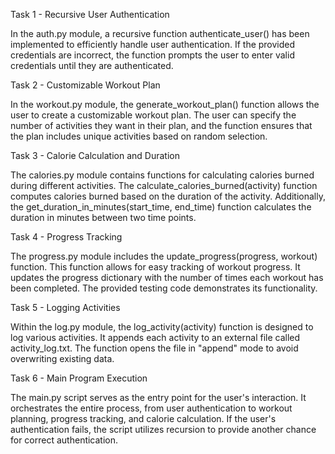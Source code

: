 Task 1 - Recursive User Authentication

In the auth.py module, a recursive function authenticate_user() has been implemented to efficiently handle user authentication. If the provided credentials are incorrect, the function prompts the user to enter valid credentials until they are authenticated.

Task 2 - Customizable Workout Plan

In the workout.py module, the generate_workout_plan() function allows the user to create a customizable workout plan. The user can specify the number of activities they want in their plan, and the function ensures that the plan includes unique activities based on random selection.

Task 3 - Calorie Calculation and Duration

The calories.py module contains functions for calculating calories burned during different activities. The calculate_calories_burned(activity) function computes calories burned based on the duration of the activity. Additionally, the get_duration_in_minutes(start_time, end_time) function calculates the duration in minutes between two time points.

Task 4 - Progress Tracking

The progress.py module includes the update_progress(progress, workout) function. This function allows for easy tracking of workout progress. It updates the progress dictionary with the number of times each workout has been completed. The provided testing code demonstrates its functionality.

Task 5 - Logging Activities

Within the log.py module, the log_activity(activity) function is designed to log various activities. It appends each activity to an external file called activity_log.txt. The function opens the file in "append" mode to avoid overwriting existing data.

Task 6 - Main Program Execution

The main.py script serves as the entry point for the user's interaction. It orchestrates the entire process, from user authentication to workout planning, progress tracking, and calorie calculation. If the user's authentication fails, the script utilizes recursion to provide another chance for correct authentication.

